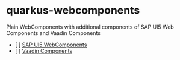# quarkus-webcomponents
Plain WebComponents with additional components of SAP UI5 Web Components and Vaadin Components

- [ ] [SAP UI5 WebComponents](https://sap.github.io/ui5-webcomponents/)
- [ ] [Vaadin Components](https://vaadin.com/components)


